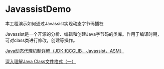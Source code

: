 # JavassistDemo
本工程演示如何通过Javassist实现动态字节码插桩

Javassist是一个开源的分析、编辑和创建Java字节码的类库。作用于编译时期，可对class类进行修改，创建等操作。

[Java动态代理机制详解（JDK 和CGLIB，Javassist，ASM）](https://blog.csdn.net/luanlouis/article/details/24589193)

[深入理解Java Class文件格式（一）](https://blog.csdn.net/zhangjg_blog/article/details/21486985)
